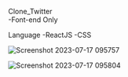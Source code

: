 
Clone_Twitter</br>
 -Font-end Only

Language
 -ReactJS
 -CSS

![Screenshot 2023-07-17 095757](https://github.com/RachaponKjr/Twitter_Clone-2023/assets/96329393/d97525ee-1d72-4354-a758-bfdbe3892252)

![Screenshot 2023-07-17 095804](https://github.com/RachaponKjr/Twitter_Clone-2023/assets/96329393/09fe42cd-8eff-46c8-a272-664a2bf41c9a)
